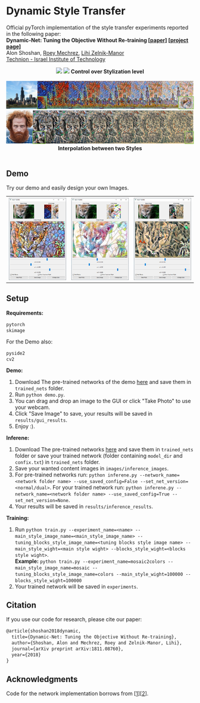 # Dynamic Style Transfer
Official pyTorch implementation of the style transfer experiments reported in the following paper:<br>
**Dynamic-Net: Tuning the Objective Without Re-training [[paper]](https://arxiv.org/abs/1811.08760) [[project page]](https://cgm.technion.ac.il/Computer-Graphics-Multimedia/Software/DynamicNet/)**<br>
Alon Shoshan, [Roey Mechrez](http://cgm.technion.ac.il/people/Roey/), [Lihi Zelnik-Manor](http://lihi.eew.technion.ac.il/)<br>
[Technion - Israel Institute of Technology](http://cgm.technion.ac.il/)


<div align='center'>
  <img src='images/readme_images/lioness_feathers.png'>
  <img src='images/readme_images/opera_on_white_II.png'>
  <b>Control over Stylization level</b><br>
  <br>
  <img src='images/readme_images/chicago_colors2mosaic.png'>
  <img src='images/readme_images/tormund_udnie2waterfall.png'>
  <b>Interpolation between two Styles</b><br>
  <br>
</div>
<!--**Abstract:**<br>
One of the key ingredients for successful optimization of modern CNNs is identifying a suitable objective. To date, the objective is fixed a-priori at training time, and any variation to it requires re-training a new network. In this paper we present a first attempt at alleviating the need for re-training. Rather than fixing the network at training time, we train a "Dynamic-Net" that can be modified at inference time. Our approach considers an "objective-space" as the space of all linear combinations of two objectives, and the Dynamic-Net can traverse this objective-space at test-time, without any further training. We show that this upgrades pre-trained networks by providing an out-of-learning extension, while maintaining the performance quality. The solution we propose is fast and allows a user to interactively modify the network, in real-time, in order to obtain the result he/she desires. We show the benefits of such an approach via several different applications.-->

## Demo
Try our demo and easily design your own Images.
<div align='center'>
  <table style="width:100%">
    <tr>
      <!--<th><img src='images/readme_images/lioness_demo_0.PNG'></th>
      <th><img src='images/readme_images/lioness_demo_1.PNG'></th>-->
      <th><img src='images/readme_images/lioness_demo_with_input_0.PNG'></th>
      <th><img src='images/readme_images/lioness_demo_with_input_1.PNG'></th>
      <th><img src='images/readme_images/lioness_demo_with_input_2.PNG'></th>
    </tr>
  </table>
</div>

## Setup

**Requirements:**<br>
```
pytorch
skimage
```
For the Demo also:
```
pyside2
cv2
```


**Demo:**<br>
1. Download The pre-trained networks of the demo [here](https://drive.google.com/drive/folders/1zdxj94Y9754-dSxYKdSBe7BzzNmtenlr?usp=sharing) and save them in `trained_nets` folder.
2. Run `python demo.py`.
3. You can drag and drop an image to the GUI or click "Take Photo" to use your webcam.
4. Click "Save Image" to save, your results will be saved in `results/gui_results`.
5. Enjoy :).

**Inferene:**<br>
1. Download The pre-trained networks [here](https://drive.google.com/drive/folders/1zdxj94Y9754-dSxYKdSBe7BzzNmtenlr?usp=sharing) and save them in `trained_nets` folder or save your trained network (folder containing `model_dir` and `confix.txt`) in `trained_nets` folder.
2. Save your wanted content images in `images/inference_images`.
3. For pre-trained networks run: `python inferene.py --network_name=<network folder name> --use_saved_config=False --set_net_version=<normal/dual>`. For your trained network run: `python inferene.py --network_name=<network folder name> --use_saved_config=True --set_net_version=None`.
4. Your results will be saved in `results/inference_results`.

**Training:**<br>
1. Run `python train.py --experiment_name=<name> --main_style_image_name=<main_style_image_name> --tuning_blocks_style_image_name=<tuning blocks style image name> --main_style_wight=<main style wight> --blocks_style_wight=<blocks style wight>`.<br>
**Example:** `python train.py --experiment_name=mosaic2colors --main_style_image_name=mosaic --tuning_blocks_style_image_name=colors --main_style_wight=100000 --blocks_style_wight=100000`
2. Your trained network will be saved in `experiments`.

## Citation
If you use our code for research, please cite our paper:
```
@article{shoshan2018dynamic,
  title={Dynamic-Net: Tuning the Objective Without Re-training},
  author={Shoshan, Alon and Mechrez, Roey and Zelnik-Manor, Lihi},
  journal={arXiv preprint arXiv:1811.08760},
  year={2018}
}
```

## Acknowledgments
Code for the network implementation borrows from [[1](https://github.com/pytorch/examples/tree/master/fast_neural_style)][[2](https://github.com/ceshine/fast-neural-style)].








